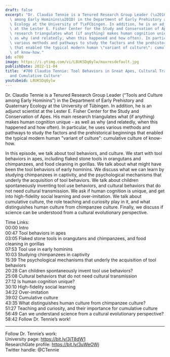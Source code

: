 ```yaml
---
draft: false
excerpt: "Dr. Claudio Tennie is a Tenured Research Group Leader (\u201CTools and Culture\
  \ among Early Hominins\u201D) in the Department of Early Prehistory and Quaternary\
  \ Ecology at the University of T\xFCbingen. In addition, he is an adjunct scientist\
  \ at the Lester E. Fisher Center for the Study and Conservation of Apes. His main\
  \ research triangulates what (if anything) makes human cognition unique - as well\
  \ as why (and relatedly, when this happened and how often). In particular, he uses\
  \ various methods and pathways to study the factors and the prehistorical beginnings\
  \ that enabled the typical modern human \"variant of culture\": cumulative culture\
  \ of know-how."
id: e700
image: https://i.ytimg.com/vi/L8UKSDq6ylw/maxresdefault.jpg
publishDate: 2022-11-04
title: '#700 Claudio Tennie: Tool Behaviors in Great Apes, Cultural Transmission,
  and Cumulative Culture'
youtubeid: L8UKSDq6ylw
---
```

Dr. Claudio Tennie is a Tenured Research Group Leader (“Tools and Culture among Early Hominins”) in the Department of Early Prehistory and Quaternary Ecology at the University of Tübingen. In addition, he is an adjunct scientist at the Lester E. Fisher Center for the Study and Conservation of Apes. His main research triangulates what (if anything) makes human cognition unique - as well as why (and relatedly, when this happened and how often). In particular, he uses various methods and pathways to study the factors and the prehistorical beginnings that enabled the typical modern human "variant of culture": cumulative culture of know-how.

In this episode, we talk about tool behaviors, and culture. We start with tool behaviors in apes, including flaked stone tools in orangutans and chimpanzees, and food cleaning in gorillas. We talk about what might have been the tool behaviors of early hominins. We discuss what we can learn by studying chimpanzees in captivity, and the psychological mechanisms that underly the acquisition of tool behaviors. We talk about children spontaneously inventing tool use behaviors, and cultural behaviors that do not need cultural transmission. We ask if human cognition is unique, and get into high-fidelity social learning and over-imitation. We talk about cumulative culture, the role teaching and curiosity play in it, and what distinguishes human culture from chimpanzee culture. Finally, we discuss if science can be understood from a cultural evolutionary perspective.

Time Links:  
00:00 Intro  
00:47  Tool behaviors in apes  
03:05  Flaked stone tools in orangutans and chimpanzees, and food cleaning in gorillas  
07:53  Tool use in early hominins  
10:03  Studying chimpanzees in captivity  
15:39  The psychological mechanisms that underly the acquisition of tool behaviors  
20:28  Can children spontaneously invent tool use behaviors?  
25:08  Cultural behaviors that do not need cultural transmission  
27:12  Is human cognition unique?  
30:10  High-fidelity social learning  
34:22  Over-imitation  
39:02  Cumulative culture  
43:35  What distinguishes human culture from chimpanzee culture?  
51:27  Teaching and curiosity, and their importance for cumulative culture  
56:49  Can we understand science from a cultural evolutionary perspective?  
58:42  Follow Dr. Tennie’s work!

---

Follow Dr. Tennie’s work:  
University page: https://bit.ly/3jT8dW1  
ResearchGate profile: https://bit.ly/3uWeOWj  
Twitter handle: @CTennie
